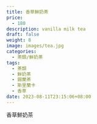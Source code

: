 ```yaml
---
title: 香草鮮奶茶
price:
  - 180
description: vanilla milk tea
draft: false
weight: 8
image: images/tea.jpg
categories:
  - 茶類/鮮奶茶
tags:
  - 茶類
  - 鮮奶茶
  - 錫蘭茶
  - 斯里蘭卡
  - 香草
date: 2023-08-11T23:15:06+08:00
---
```


 香草鮮奶茶
